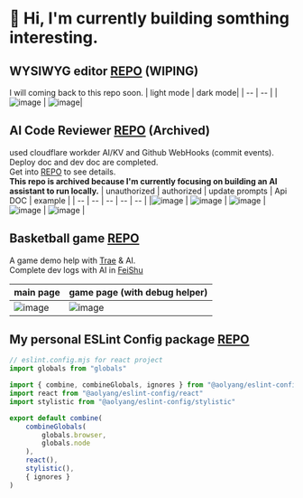 # 👋 Hi, I'm currently building somthing interesting.

## WYSIWYG editor [REPO](https://github.com/tiptiz/editor) (WIPING)
I will coming back to this repo soon.
| light mode | dark mode|
| -- | -- |
| ![image](https://github.com/user-attachments/assets/30200f47-016c-48dc-8dd0-f0bad68af702) |  ![image](https://github.com/user-attachments/assets/c6eaa144-d530-4615-97e8-23df24aa818c)|

## AI Code Reviewer [REPO](https://github.com/aolyang/cloudflare-deepseek-code-reviewer) (Archived)
used cloudflare workder AI/KV and Github WebHooks (commit events). Deploy doc and dev doc are completed.  
Get into [REPO](https://github.com/aolyang/cloudflare-deepseek-code-reviewer) to see details.  
**This repo is archived because I'm currently focusing on building an AI assistant to run locally.**
| unauthorized |	authorized | update prompts | Api DOC | example |
| -- | -- | -- | -- | -- |
|![image](https://github.com/user-attachments/assets/422e5111-a650-4564-ac75-433b1c5d4268) | ![image](https://github.com/user-attachments/assets/cdf07efd-8d7a-45e7-b6b4-fedc2ea41e59) | ![image](https://github.com/user-attachments/assets/d1cb08ee-93ab-46da-9816-303b426b7d0f) | ![image](https://github.com/user-attachments/assets/0cdd1a09-2a55-41b9-9dd7-fc931fa47fd4) | ![image](https://github.com/user-attachments/assets/ab3049c0-aef8-4498-80ae-453431877196) |

## Basketball game [REPO](https://github.com/aolyang/basketball-game)

A game demo help with [Trae](https://www.trae.ai/) & AI.  
Complete dev logs with AI in [FeiShu](https://g98etdwz8h.feishu.cn/docx/A672d7vf6oeAIfx926scZsSSnWg)

| main page | game page (with debug helper) |
| -- | -- |
| ![image](https://github.com/user-attachments/assets/88e531b7-6c88-4722-a09a-b7a7b543e72f) | ![image](https://github.com/user-attachments/assets/3e9ddac3-4627-4788-b762-428104a2a2df)|

## My personal ESLint Config package [REPO](https://github.com/aolyang/eslint-config)

```javascript
// eslint.config.mjs for react project
import globals from "globals"

import { combine, combineGlobals, ignores } from "@aolyang/eslint-config"
import react from "@aolyang/eslint-config/react"
import stylistic from "@aolyang/eslint-config/stylistic"

export default combine(
    combineGlobals(
        globals.browser,
        globals.node
    ),
    react(),
    stylistic(),
    { ignores }
)
```
